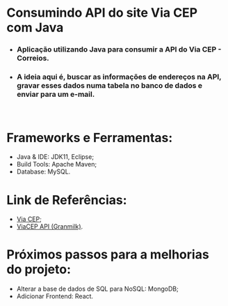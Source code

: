 # Consumindo API do site Via CEP com Java

 - ### Aplicação utilizando Java para consumir a API do Via CEP - Correios.

 - ### A ideia aqui é, buscar as informações de endereços na API, gravar esses dados numa tabela no banco de dados e enviar para um e-mail.
<br />

# Frameworks e Ferramentas:
 - Java & IDE: JDK11, Eclipse;
 - Build Tools: Apache Maven;
 - Database: MySQL.

# Link de Referências:
 - [Via CEP](https://viacep.com.br/);
- [ViaCEP API (Granmilk)](https://lnkd.in/dKAfjSAc).

# Próximos passos para a melhorias do projeto:
 - Alterar a base de dados de SQL para NoSQL: MongoDB; 
 - Adicionar Frontend: React.
